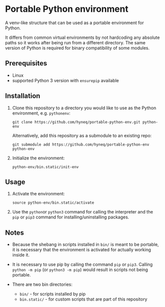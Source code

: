 # Portable Python environment
A venv-like structure that can be used as a portable environment for Python.

It differs from common virtual environments by not hardcoding any absolute paths so it works after being run from a different directory.
The same version of Python is required for binary compatibility of some modules.

## Prerequisites
- Linux
- supported Python 3 version with `ensurepip` available


## Installation
1.  Clone this repository to a directory you would like to use as the Python environment, e.g. `pythonenv`:

        git clone https://github.com/hyneq/portable-python-env.git python-env

    Alternatively, add this repository as a submodule to an existing repo:

        git submodule add https://github.com/hyneq/portable-python-env python-env

2.  Initialize the environment:

        python-env/bin.static/init-env


## Usage
1.  Activate the environment:

        source python-env/bin.static/activate

2.  Use the `python`or `python3` command for calling the interpreter and the `pip` or `pip3` command for installing/uninstalling packages.


## Notes
-   Because the shebang in scripts installed in `bin/` is meant to be portable, it is necessary that the environment is activated for actually working inside it.

-   It is necessary to use pip by calling the command `pip` or `pip3`. Calling `python -m pip` (or `python3 -m pip`) would result in scripts not being portable.

-   There are two bin directories:
    - `bin/` - for scripts installed by pip
    - `bin.static/` - for custom scripts that are part of this repository
